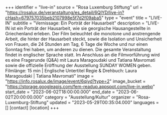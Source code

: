+++
identifier = "live-in"
source = "Rosa Luxemburg Stiftung"
url = "https://rosalux.de/veranstaltung/es_detail/6QIYD/live-in?cHash=679757035beb2107998e5f7d2f09aba5"
type = "event"
title = "LIVE-IN"
subtitle = "Vernissage: Ein Porträt der Hausarbeit"
description = "LIVE-IN ist ein Porträt der Hausarbeit, wie sie georgische Hausangestellte in Griechenland erleben. Der Film beleuchtet die monotone und anstrengende Arbeit, die hinter der Hausarbeit steckt, sowie die Isolation und Unsicherheit von Frauen, die 24 Stunden am Tag, 6 Tage die Woche und nur einen Sonntag frei haben, um anderen zu dienen.
Die gesamte Veranstaltung findet in englischer Sprache statt. Im Anschluss an die Filmvorführung wird es eine Fragerunde (Q&A) mit Laura Maragoudaki und Tatiana Mavromati sowie die offizielle Eröffnung der Ausstellung SUNDAY WOMEN geben.
Filmlänge: 15 min | Englische Untertitel
Regie & Drehbuch: Laura Maragoudaki | Tatiana Mavromati"
image = "https://info.rosalux.de/image/event/6qiyd?type=2"
image_bucket = "https://storage.googleapis.com/fem-readup.appspot.com/live-in.webp"
start_date = "2023-06-02T18:00:00.000"
end_date = "2023-06-02T20:00:00.000"
category = "Ausstellung/Kultur"
organizer = "Rosa-Luxemburg-Stiftung"
updated = "2023-05-29T00:35:04.000"
languages = []
[contact]
[location]
+++